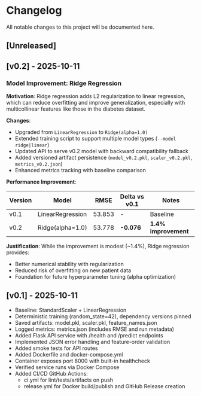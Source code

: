 # Changelog

All notable changes to this project will be documented here.

## [Unreleased]

## [v0.2] - 2025-10-11

### Model Improvement: Ridge Regression

**Motivation**: Ridge regression adds L2 regularization to linear regression, which can reduce overfitting and improve generalization, especially with multicollinear features like those in the diabetes dataset.

**Changes**:
- Upgraded from `LinearRegression` to `Ridge(alpha=1.0)` 
- Extended training script to support multiple model types (`--model ridge|linear`)
- Updated API to serve v0.2 model with backward compatibility fallback
- Added versioned artifact persistence (`model_v0.2.pkl`, `scaler_v0.2.pkl`, `metrics_v0.2.json`)
- Enhanced metrics tracking with baseline comparison

**Performance Improvement**:

| Version | Model | RMSE | Delta vs v0.1 | Notes |
|---------|-------|------|---------------|-------|
| v0.1 | LinearRegression | 53.853 | - | Baseline |
| v0.2 | Ridge(alpha=1.0) | 53.778 | **-0.076** | **1.4% improvement** |

**Justification**: While the improvement is modest (~1.4%), Ridge regression provides:
- Better numerical stability with regularization
- Reduced risk of overfitting on new patient data
- Foundation for future hyperparameter tuning (alpha optimization)

## [v0.1] - 2025-10-11

- Baseline: StandardScaler + LinearRegression
- Deterministic training (random_state=42), dependency versions pinned
- Saved artifacts: model.pkl, scaler.pkl, feature_names.json
- Logged metrics: metrics.json (includes RMSE and run metadata)
- Added Flask API service with /health and /predict endpoints
- Implemented JSON error handling and feature-order validation
- Added smoke tests for API routes
- Added Dockerfile and docker-compose.yml
- Container exposes port 8000 with built-in healthcheck
- Verified service runs via Docker Compose
- Added CI/CD GitHub Actions:
  - ci.yml for lint/tests/artifacts on push
  - release.yml for Docker build/publish and GitHub Release creation